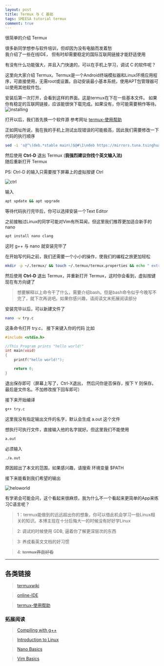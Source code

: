 ```yaml
---
layout: post
title: Termux 与 C 基础
tags: SMEESA tutorial termux
comment: true
---
```


很简单的介绍 Termux 

很多新同学想参与软件培训，但却因为没有电脑而发着愁  
我介绍了一些在线IDE， 但有时却需要稳定的国际互联网链接才能舒适使用

有没有什么功能强大，并且入门快速的，可以在手机上学习，调试 C 的软件呢？

这里向大家介绍 Termux。Termux是一个Android终端模拟器和Linux环境应用程序，可直接使用，无需root或设置。自动安装最小基本系统，使用APT包管理器可以使用其他软件包。


安装后第一次打开，会看到这样的界面。这是termux在下在一些基本文件。
如果你有稳定的互联网链接，应该能很快下载完成。如果没有，你可能需要稍作等待。
![installing](/asset/images/2019-09/termux-and-c-basics/installing.jpg)

打开以后，我们首先换一个软件源 参考网址 [termux-使用帮助](https://mirror.tuna.tsinghua.edu.cn/help/termux/) 

正如网址所说，我在我的手机上测试出现错误的可能极高，因此我们需要修改一下代码的执行顺序

```bash
sed -i 's@^\(deb.*stable main\)$@#\1\ndeb https://mirrors.tuna.tsinghua.edu.cn/termux stable main@' $PREFIX/etc/apt/sources.list
```

然后使用 **Ctrl-D** 退出 Termux  (**我强烈建议你找个英文输入法)**  
随后重新打开 Termux

PS: Ctrl-D 的输入只需要按下屏幕上的虚拟按键 Ctrl

![ctrl](/asset/images/2019-09/termux-and-c-basics/ctrl.jpg)

输入
```bash
apt update && apt upgrade
```
等待代码执行完毕后，你可以选择安装一个Text Editor

之前接触过Linux的同学可能对Vim有所耳闻，但这里我们推荐更加适合新手的nano
```bash
apt install nano clang
```

这时 g++ 与 nano 就安装完毕了

在开始写代码之前，我们还需要一个小小的操作，使我们的编程之旅更加轻松
```bash
mkdir -p ~/.termux/ && touch ~/.termux/termux.properties && echo " extra-keys = [ ['ESC','|','/','HOME','UP','END','PGUP','DEL'],  ['TAB','CTRL','ALT','LEFT','DOWN','RIGHT','PGDN','BKSP'] ]"  >> ~/.termux/termux.properties
```

然后使用 **Ctrl-D** 退出 Termux，并重新打开 Termux，这时你会看到，虚拟按键现在有方向键了

> 想要解释以上命令干了什么，需要介绍bash。但是bash命令似乎今晚写不完了，就下次再说吧。如果你感兴趣，请阅读文末拓展阅读部分


安装完毕以后，可以新建文件了

```bash
nano -w try.c
```
这条命令打开 try.c， 接下来键入你的代码
比如
```C++
#include <stdio.h>

//This Program prints "hello world!"
int main(void)
{
    printf("hello world!");

    return 0;
}

```

退出保存即可（屏幕上写了，Ctrl-X退出， 然后问你是否保存，按下 Y 则保存。最后是文件名。不加修改按下回车即可）

接下来开始编译
```bash
g++ try.c
```

这里我没有指定输出文件的名字，默认会生成 a.out 这个文件

想执行可执行文件，直接输入他的名字就好。但这里我们不能使用
```bash
a.out
```
必须输入

```bash
./a.out
```

原因超出了本文的范围，如果感兴趣，请搜索 环境变量 $PATH


接下来能看到我们希望的输出

![heloworld](/asset/images/2019-09/termux-and-c-basics/helloworld.jpg)


有学弟会可能会问，这个看起来很麻烦，我为什么不一个看起来更简单的App来练习C语言呢？
> 1：termux能做到的远远超出你的想象，你可以借此机会学习一些Linux相关的知识。本博主现在十分后悔大一的时候没有好好学Linux

> 2: 调试的时候使用 GDB, 逼着你了解更深层次的东西 

> 3: 养成看英文文档的好习惯

> 4: ~~termux界面好看~~

---

## 各类链接

> [termuxwiki](https://wiki.termux.com/wiki/Main_Page)

> [online-IDE](https://www.onlinegdb.com/online_c_compiler)

> [termux-使用帮助](https://mirror.tuna.tsinghua.edu.cn/help/termux/)

### 拓展阅读

> [Compiling with g++](https://www.geeksforgeeks.org/compiling-with-g-plus-plus/)


> [Introduction to Linux](https://www.tldp.org/LDP/intro-linux/html/)


> [Nano Basics](https://wiki.gentoo.org/wiki/Nano/Basics_Guide)

> [Vim Basics](https://www.openvim.com)



